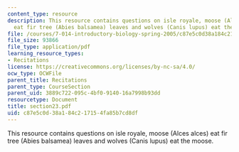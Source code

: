 ```yaml
---
content_type: resource
description: This resource contains questions on isle royale, moose (Alces alces)
  eat fir tree (Abies balsamea) leaves and wolves (Canis lupus) eat the moose.
file: /courses/7-014-introductory-biology-spring-2005/c87e5c0d38a184c217154fa85b7cd8df_section23.pdf
file_size: 93866
file_type: application/pdf
learning_resource_types:
- Recitations
license: https://creativecommons.org/licenses/by-nc-sa/4.0/
ocw_type: OCWFile
parent_title: Recitations
parent_type: CourseSection
parent_uid: 3889c722-095c-4bf0-9140-16a7998b93dd
resourcetype: Document
title: section23.pdf
uid: c87e5c0d-38a1-84c2-1715-4fa85b7cd8df
---
```

This resource contains questions on isle royale, moose (Alces alces) eat fir tree (Abies balsamea) leaves and wolves (Canis lupus) eat the moose.